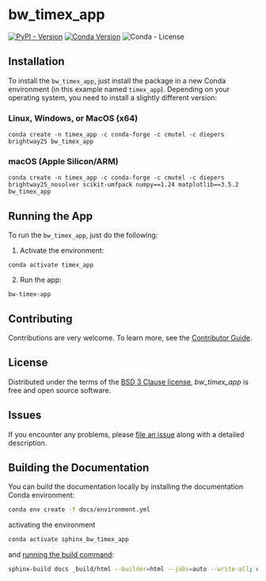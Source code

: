 # bw_timex_app

<!-- [![Read the Docs](https://img.shields.io/readthedocs/timex?label=documentation)]([https://docs.brightway.dev/projects/bw-timex/en/latest/](https://bw-timex-app.readthedocs.io/en/latest/)) -->
[![PyPI - Version](https://img.shields.io/pypi/v/bw-timex-app?color=%2300549f)](https://pypi.org/project/bw-timex-app/)
[![Conda Version](https://img.shields.io/conda/v/diepers/bw_timex_app?label=conda)](https://anaconda.org/diepers/bw_timex_app)
![Conda - License](https://img.shields.io/conda/l/diepers/bw_timex_app)

## Installation


To install the `bw_timex_app`, just install the package in a new Conda environment (in this example named `timex_app`).
Depending on your operating system, you need to install a slightly different version:

### Linux, Windows, or MacOS (x64)

```console
conda create -n timex_app -c conda-forge -c cmutel -c diepers brightway25 bw_timex_app
```

### macOS (Apple Silicon/ARM)

```console
conda create -n timex_app -c conda-forge -c cmutel -c diepers brightway25_nosolver scikit-umfpack numpy==1.24 matplotlib==3.5.2 bw_timex_app
```

## Running the App

To run the `bw_timex_app`, just do the following:

1. Activate the environment:

```console
conda activate timex_app
```

2. Run the app:

```console
bw-timex-app
```

## Contributing

Contributions are very welcome.
To learn more, see the [Contributor Guide][Contributor Guide].

## License

Distributed under the terms of the [BSD 3 Clause license][License],
_bw_timex_app_ is free and open source software.

## Issues

If you encounter any problems,
please [file an issue][Issue Tracker] along with a detailed description.


<!-- github-only -->

[command-line reference]: https://bw_timex_app.readthedocs.io/en/latest/usage.html
[License]: https://github.com/TimoDiepers/bw_timex_app/blob/main/LICENSE
[Contributor Guide]: https://github.com/TimoDiepers/bw_timex_app/blob/main/CONTRIBUTING.md
[Issue Tracker]: https://github.com/TimoDiepers/bw_timex_app/issues


## Building the Documentation

You can build the documentation locally by installing the documentation Conda environment:

```bash
conda env create -f docs/environment.yml
```

activating the environment

```bash
conda activate sphinx_bw_timex_app
```

and [running the build command](https://www.sphinx-doc.org/en/master/man/sphinx-build.html#sphinx-build):

```bash
sphinx-build docs _build/html --builder=html --jobs=auto --write-all; open _build/html/index.html
```
